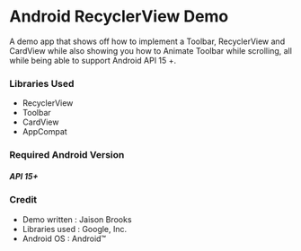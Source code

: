 # Android RecyclerView Demo
A demo app that shows off how to implement a Toolbar, RecyclerView and CardView while also showing you how to Animate Toolbar while scrolling, all while being able to support Android API 15 +.

### Libraries Used
* RecyclerView
* Toolbar
* CardView
* AppCompat

### Required Android Version
##### API 15+

### Credit
* Demo written : Jaison Brooks
* Libraries used : Google, Inc.
* Android OS : Android™
